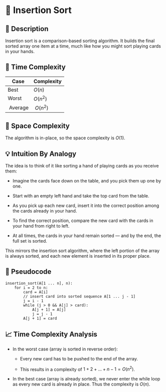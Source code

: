 # 🧠 Insertion Sort

## 📝 Description

Insertion sort is a comparison-based sorting algorithm.
It builds the final sorted array one item at a time, much like how you might sort playing cards in your hands.

## 💾 Time Complexity

| Case     | Complexity |
| -------- | ---------- |
| Best     | $O(n)$     |
| Worst    | $O(n^2)$   |
|  Average |  $O(n^2)$  |

## 💾 Space Complexity

The algorithm is in-place, so the space complexity is $O(1)$.

## 💡 Intuition By Analogy

The idea is to think of it like sorting a hand of playing cards as you receive them:

- Imagine the cards face down on the table, and you pick them up one by one.

- Start with an empty left hand and take the top card from the table.

- As you pick up each new card, insert it into the correct position among the cards already in your hand.

- To find the correct position, compare the new card with the cards in your hand from right to left.

- At all times, the cards in your hand remain sorted — and by the end, the full set is sorted.

This mirrors the insertion sort algorithm, where the left portion of the array is always sorted, and each new element is inserted in its proper place.

## 🧾 Pseudocode

```text
insertion_sort(A[1 ... n], n):
    for i = 2 to n:
        card = A[i]
        // insert card into sorted sequence A[1 ... j - 1]
        j = i - 1
        while (j > 0 && A[j] > card):
            A[j + 1] = A[j]
            j = j - 1
        A[j + 1] = card
```

## 📈 Time Complexity Analysis

- In the worst case (array is sorted in reverse order):

  - Every new card has to be pushed to the end of the array.

  - This results in a complexity of $1 + 2 + ... + n - 1 = O(n^2)$.

- In the best case (array is already sorted), we never enter the while loop as every new card is already in place. Thus the complexity is $O(n)$.
